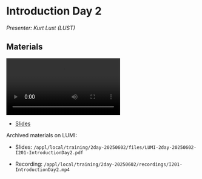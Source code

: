 # Introduction Day 2

*Presenter: Kurt Lust (LUST)*


## Materials

<!--
Materials will be made available after the lecture
-->

<video src="https://462000265.lumidata.eu/2day-20250602/recordings/I201-IntroductionDay2.mp4" controls="controls"></video>

<!--
-   A video recording will follow.
-->

-   [Slides](https://462000265.lumidata.eu/2day-20250602/files/LUMI-2day-20250602-I201-IntroductionDay2.pdf)

Archived materials on LUMI:

-   Slides: `/appl/local/training/2day-20250602/files/LUMI-2day-20250602-I201-IntroductionDay2.pdf`

-   Recording: `/appl/local/training/2day-20250602/recordings/I201-IntroductionDay2.mp4`

